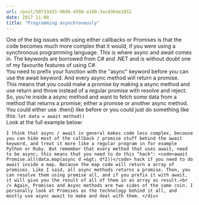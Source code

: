 ```yaml
---
url: /post/50733d33-90d6-4598-a180-3acd36de1852
date: 2017-11-08
title: "Programming asynchronously"
---
```


<div class="kg-card-markdown">

  One of the big issues with using either callbacks or Promises is that the code becomes much more complex that it would, if you were using a synchronous programming language. This is where async and await comes in. The keywords are borrowed from C# and .NET and is without doubt one of my favourite features of using C#.<br /> You need to prefix your function with the "async" keyword before you can use the await keyword. And every async method will return a promise.<br /> This means that you could make a promise by making a async method and use return and throw instead of a regular promise with resolve and reject.<br /> So, you&#8217;re inside a async method and want to fetch some data from a method that returns a promise; either a promise or another async method. You could either use .then() like before or you could just do something like this: <code>let data = await method()</code><br /> Look at the full example below:</p> 

  

<script src="https://gist.github.com/hjertnes/22df320b89c87d16887119388c48e81b.js"></script>

  

  <p>

    I think that async / await in general makes code less complex, because you can hide most of the callback / promise stuff behind the await keyword, and treat it more like a regular program in for example Python or Ruby. But remember that every method that uses await, need to be async; this means that you need to do this "hack": <code>await Promise.all(data.map(async d =&gt; d*2))</code> hack if you need to do await inside a map. Because the map code will return a array of promises. Like I said, all async methods returns a promise. Then, you can resolve them using promise all, and if you prefix it with await, it will give you the result of all of them in an array as result.<br /> Again, Promises and Async methods are two sides of the same coin. I personally look at Promises as the technology behind it all, and mostly use async await to make and deal with them. </div>